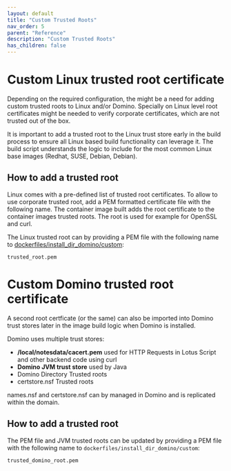 ```yaml
---
layout: default
title: "Custom Trusted Roots"
nav_order: 5
parent: "Reference"
description: "Custom Trusted Roots"
has_children: false
---
```


# Custom Linux trusted root certificate

Depending on the required configuration, the might be a need for adding custom trusted roots to Linux and/or Domino.
Specially on Linux level root certificates might be needed to verify corporate certificates, which are not trusted out of the box.

It is important to add a trusted root to the Linux trust store early in the build process to ensure all Linux based build functionality can leverage it.
The build script understands the logic to include for the most common Linux base images (Redhat, SUSE, Debian, Debian).


## How to add a trusted root

Linux comes with a pre-defined list of trusted root certificates.
To allow to use corporate trusted root, add a PEM formatted certificate file with the following name.
The container image built adds the root certificate to the container images trusted roots.
The root is used for example for OpenSSL and curl.

The Linux trusted root can by providing a PEM file with the following name to [dockerfiles/install_dir_domino/custom](https://github.com/HCL-TECH-SOFTWARE/domino-container/tree/main/dockerfiles/install_dir_domino/custom):

```
trusted_root.pem
```


# Custom Domino trusted root certificate

A second root certficate (or the same) can also be imported into Domino trust stores later in the image build logic when Domino is installed.

Domino uses multiple trust stores:

- **/local/notesdata/cacert.pem** used for HTTP Requests in Lotus Script and other backend code using curl
- **Domino JVM trust store** used by Java
- Domino Directory Trusted roots
- certstore.nsf Trusted roots

names.nsf and certstore.nsf can by managed in Domino and is replicated within the domain.


## How to add a trusted root

The PEM file and JVM trusted roots can be updated by providing a PEM file with the following name to `dockerfiles/install_dir_domino/custom`:

```
trusted_domino_root.pem
```

